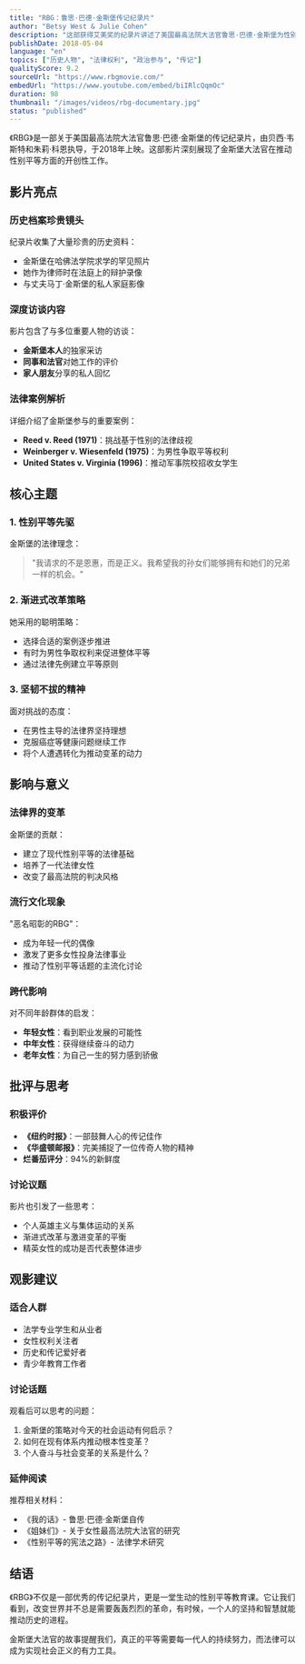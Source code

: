 ```yaml
---
title: "RBG：鲁思·巴德·金斯堡传记纪录片"
author: "Betsy West & Julie Cohen"
description: "这部获得艾美奖的纪录片讲述了美国最高法院大法官鲁思·巴德·金斯堡为性别平等而奋斗的传奇人生，展现了她作为法律先驱和女权活动家的卓越贡献。"
publishDate: 2018-05-04
language: "en"
topics: ["历史人物", "法律权利", "政治参与", "传记"]
qualityScore: 9.2
sourceUrl: "https://www.rbgmovie.com/"
embedUrl: "https://www.youtube.com/embed/biIRlcQqmOc"
duration: 98
thumbnail: "/images/videos/rbg-documentary.jpg"
status: "published"
---
```


《RBG》是一部关于美国最高法院大法官鲁思·巴德·金斯堡的传记纪录片，由贝西·韦斯特和朱莉·科恩执导，于2018年上映。这部影片深刻展现了金斯堡大法官在推动性别平等方面的开创性工作。

## 影片亮点

### 历史档案珍贵镜头
纪录片收集了大量珍贵的历史资料：
- 金斯堡在哈佛法学院求学的罕见照片
- 她作为律师时在法庭上的辩护录像
- 与丈夫马丁·金斯堡的私人家庭影像

### 深度访谈内容
影片包含了与多位重要人物的访谈：
- **金斯堡本人**的独家采访
- **同事和法官**对她工作的评价
- **家人朋友**分享的私人回忆

### 法律案例解析
详细介绍了金斯堡参与的重要案例：
- **Reed v. Reed (1971)**：挑战基于性别的法律歧视
- **Weinberger v. Wiesenfeld (1975)**：为男性争取平等权利
- **United States v. Virginia (1996)**：推动军事院校招收女学生

## 核心主题

### 1. 性别平等先驱
金斯堡的法律理念：
> "我请求的不是恩惠，而是正义。我希望我的孙女们能够拥有和她们的兄弟一样的机会。"

### 2. 渐进式改革策略
她采用的聪明策略：
- 选择合适的案例逐步推进
- 有时为男性争取权利来促进整体平等
- 通过法律先例建立平等原则

### 3. 坚韧不拔的精神
面对挑战的态度：
- 在男性主导的法律界坚持理想
- 克服癌症等健康问题继续工作
- 将个人遭遇转化为推动变革的动力

## 影响与意义

### 法律界的变革
金斯堡的贡献：
- 建立了现代性别平等的法律基础
- 培养了一代法律女性
- 改变了最高法院的判决风格

### 流行文化现象
"恶名昭彰的RBG"：
- 成为年轻一代的偶像
- 激发了更多女性投身法律事业
- 推动了性别平等话题的主流化讨论

### 跨代影响
对不同年龄群体的启发：
- **年轻女性**：看到职业发展的可能性
- **中年女性**：获得继续奋斗的动力
- **老年女性**：为自己一生的努力感到骄傲

## 批评与思考

### 积极评价
- **《纽约时报》**：一部鼓舞人心的传记佳作
- **《华盛顿邮报》**：完美捕捉了一位传奇人物的精神
- **烂番茄评分**：94%的新鲜度

### 讨论议题
影片也引发了一些思考：
- 个人英雄主义与集体运动的关系
- 渐进式改革与激进变革的平衡
- 精英女性的成功是否代表整体进步

## 观影建议

### 适合人群
- 法学专业学生和从业者
- 女性权利关注者
- 历史和传记爱好者
- 青少年教育工作者

### 讨论话题
观看后可以思考的问题：
1. 金斯堡的策略对今天的社会运动有何启示？
2. 如何在现有体系内推动根本性变革？
3. 个人奋斗与社会变革的关系是什么？

### 延伸阅读
推荐相关材料：
- 《我的话》- 鲁思·巴德·金斯堡自传
- 《姐妹们》- 关于女性最高法院大法官的研究
- 《性别平等的宪法之路》- 法律学术研究

## 结语

《RBG》不仅是一部优秀的传记纪录片，更是一堂生动的性别平等教育课。它让我们看到，改变世界并不总是需要轰轰烈烈的革命，有时候，一个人的坚持和智慧就能推动历史的进程。

金斯堡大法官的故事提醒我们，真正的平等需要每一代人的持续努力，而法律可以成为实现社会正义的有力工具。